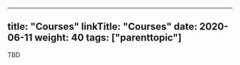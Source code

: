 
---
title: "Courses"
linkTitle: "Courses"
date: 2020-06-11
weight: 40
tags: ["parenttopic"]
---

TBD
